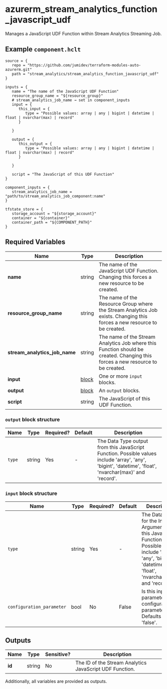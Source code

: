 # azurerm_stream_analytics_function_javascript_udf

Manages a JavaScript UDF Function within Stream Analytics Streaming Job.

## Example `component.hclt`

```hcl
source = {
   repo = "https://github.com/jumidev/terraform-modules-auto-azurerm.git"   
   path = "stream_analytics/stream_analytics_function_javascript_udf"   
}

inputs = {
   name = "The name of the JavaScript UDF Function"   
   resource_group_name = "${resource_group}"   
   # stream_analytics_job_name → set in component_inputs
   input = {
      this_input = {
         type = "Possible values: array | any | bigint | datetime | float | nvarchar(max) | record"         
      }
      
   }
   
   output = {
      this_output = {
         type = "Possible values: array | any | bigint | datetime | float | nvarchar(max) | record"         
      }
      
   }
   
   script = "The JavaScript of this UDF Function"   
}

component_inputs = {
   stream_analytics_job_name = "path/to/stream_analytics_job_component:name"   
}

tfstate_store = {
   storage_account = "${storage_account}"   
   container = "${container}"   
   container_path = "${COMPONENT_PATH}"   
}

```

## Required Variables

| Name | Type |  Description |
| ---- | --------- |  ----------- |
| **name** | string |  The name of the JavaScript UDF Function. Changing this forces a new resource to be created. | 
| **resource_group_name** | string |  The name of the Resource Group where the Stream Analytics Job exists. Changing this forces a new resource to be created. | 
| **stream_analytics_job_name** | string |  The name of the Stream Analytics Job where this Function should be created. Changing this forces a new resource to be created. | 
| **input** | [block](#input-block-structure) |  One or more `input` blocks. | 
| **output** | [block](#output-block-structure) |  An `output` blocks. | 
| **script** | string |  The JavaScript of this UDF Function. | 

### `output` block structure

| Name | Type | Required? | Default | Description |
| ---- | ---- | --------- | ------- | ----------- |
| `type` | string | Yes | - | The Data Type output from this JavaScript Function. Possible values include 'array', 'any', 'bigint', 'datetime', 'float', 'nvarchar(max)' and 'record'. |

### `input` block structure

| Name | Type | Required? | Default | Description |
| ---- | ---- | --------- | ------- | ----------- |
| `type` | string | Yes | - | The Data Type for the Input Argument of this JavaScript Function. Possible values include 'array', 'any', 'bigint', 'datetime', 'float', 'nvarchar(max)' and 'record'. |
| `configuration_parameter` | bool | No | False | Is this input parameter a configuration parameter? Defaults to 'false'. |



## Outputs

| Name | Type | Sensitive? | Description |
| ---- | ---- | --------- | --------- |
| **id** | string | No  | The ID of the Stream Analytics JavaScript UDF Function. | 

Additionally, all variables are provided as outputs.
